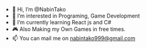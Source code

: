 - 👋 Hi, I’m @NabinTako
- 👀 I’m interested in Programing, Game Development
- 🌱 I’m currently learning React js and C#
- 🎮 Also Making my Own Games in free times.
- 📫 You can mail me on nabintako999@gmail.com

